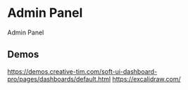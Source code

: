 # Admin Panel

Admin Panel

## Demos

https://demos.creative-tim.com/soft-ui-dashboard-pro/pages/dashboards/default.html
https://excalidraw.com/
